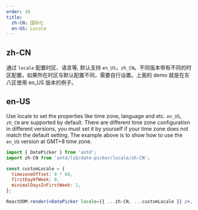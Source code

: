 ```yaml
---
order: 10
title: 
  zh-CN: 国际化
  en-US: Locale
---
```


## zh-CN

通过 `locale` 配置时区、语言等, 默认支持 `en_US`，`zh_CN`。不同版本带有不同的时区配置，如果所在时区与默认配置不同，需要自行设置。上面的 demo 就是在东八区使用 en_US 版本的例子。 

## en-US

Use locale to set the properties like time zone, language and etc. `en_US`, `zh_CN` are supported by default. There are different time zone configuration in different versions, you must set it by yourself if your time zone does not match the default setting. The example above is to show how to use the `en_US` version at GMT+8 time zone.


````jsx
import { DatePicker } from 'antd';
import zh-CN from 'antd/lib/date-picker/locale/zh-CN';

const customLocale = {
  timezoneOffset: 8 * 60,
  firstDayOfWeek: 0,
  minimalDaysInFirstWeek: 1,
};

ReactDOM.render(<DatePicker locale={{ ...zh-CN, ...customLocale }} />, mountNode);
````
